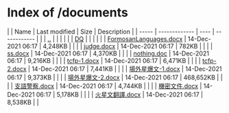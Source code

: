 # Index of /documents

| | Name  | Last modified | Size | Description |
| ----- | ------------- | ---- | ------------ |
| | [..](..)  |   |   | |
| | [DQ](DQ/)  |   |   | |
| | [FormosanLanguages.docx](FormosanLanguages.docx)  | 14-Dec-2021 06:17  | 4,248KB  | |
| | [judge.docx](judge.docx)  | 14-Dec-2021 06:17  | 782KB  | |
| | [ss.docx](ss.docx)  | 14-Dec-2021 06:17  | 4,370KB  | |
| | [nothing.doc](ss.docx)  | 14-Dec-2021 06:17  | 9,216KB  | |
| | [tcfp-1.docx](tcfp-1.docx)  | 14-Dec-2021 06:17  | 6,471KB  | |
| | [tcfp-2.docx](tcfp-2.docx)  | 14-Dec-2021 06:17  | 7,441KB  | |
| | [場外星爆文-1.docx](場外星爆文-1.docx)  | 14-Dec-2021 06:17  | 9,373KB  | |
| | [場外星爆文-2.docx](場外星爆文-2.docx)  | 14-Dec-2021 06:17  | 468,652KB  | |
| | [支語警察.docx](支語警察.docx)  | 14-Dec-2021 06:17  | 4,744KB  | |
| | [機密文件.docx](機密文件.docx)  | 14-Dec-2021 06:17  | 5,178KB  | |
| | [火星文翻譯.docx](火星文翻譯.docx)  | 14-Dec-2021 06:17  | 8,538KB  | |
